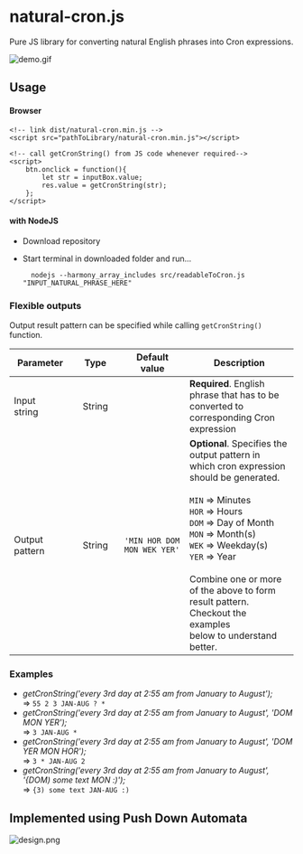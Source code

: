 # natural-cron.js
Pure JS library for converting natural English phrases into Cron expressions.


![demo.gif](https://github.com/darkeyedevelopers/natural-cron.js/blob/master/resources/demo.gif)


## Usage

#### Browser

    <!-- link dist/natural-cron.min.js -->
    <script src="pathToLibrary/natural-cron.min.js"></script>
    
    <!-- call getCronString() from JS code whenever required-->
    <script>
        btn.onclick = function(){
            let str = inputBox.value;
            res.value = getCronString(str);
        };
    </script>
    
#### with NodeJS
* Download repository
* Start terminal in downloaded folder and run...

        nodejs --harmony_array_includes src/readableToCron.js "INPUT_NATURAL_PHRASE_HERE"
    
### Flexible outputs
Output result pattern can be specified while calling `getCronString()` function.

| Parameter | Type | Default value | Description |
| --- | --- | --- | --- |
| Input string&nbsp;&nbsp;&nbsp; | &nbsp;&nbsp;&nbsp;String&nbsp;&nbsp;&nbsp; | | **Required**. English phrase that has to be <br/> converted to corresponding Cron expression |
| Output pattern&nbsp;&nbsp;&nbsp; | &nbsp;&nbsp;&nbsp;String&nbsp;&nbsp;&nbsp; | `'MIN HOR DOM MON WEK YER'` | **Optional**. Specifies the output pattern in<br/> which cron expression should be generated.<br/><br/> `MIN` => Minutes<br/> `HOR` => Hours<br/> `DOM` => Day of Month<br/> `MON` => Month(s)<br/> `WEK` => Weekday(s)<br/> `YER` => Year<br/><br/>Combine one or more of the above to form<br/> result pattern. Checkout the examples<br/> below to understand better. |

### Examples
* _getCronString('every 3rd day at 2:55 am from January to August');_
<br/>=> `55 2 3 JAN-AUG ? *`
* _getCronString('every 3rd day at 2:55 am from January to August', 'DOM MON YER');_
<br/>=> `3 JAN-AUG *`
* _getCronString('every 3rd day at 2:55 am from January to August', 'DOM YER MON HOR');_
<br/>=> `3 * JAN-AUG 2`
* _getCronString('every 3rd day at 2:55 am from January to August', '{DOM) some text MON :)');_
<br/>=> `{3) some text JAN-AUG :)`

## Implemented using Push Down Automata
![design.png](https://github.com/darkeyedevelopers/natural-cron.js/blob/master/resources/design.png)
